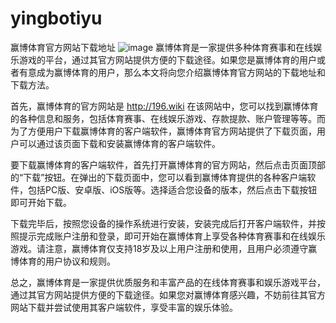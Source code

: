 # yingbotiyu
赢博体育官方网站下载地址
![image](https://user-images.githubusercontent.com/132263395/235638076-b9c9967c-a872-435d-9052-c4a08220882d.png)
赢博体育是一家提供多种体育赛事和在线娱乐游戏的平台，通过其官方网站提供方便的下载途径。如果您是赢博体育的用户或者有意成为赢博体育的用户，那么本文将向您介绍赢博体育官方网站的下载地址和下载方法。

首先，赢博体育的官方网站是 http://196.wiki
在该网站中，您可以找到赢博体育的各种信息和服务，包括体育赛事、在线娱乐游戏、存款提款、账户管理等等。而为了方便用户下载赢博体育的客户端软件，赢博体育官方网站提供了下载页面，用户可以通过该页面下载和安装赢博体育的客户端软件。

要下载赢博体育的客户端软件，首先打开赢博体育的官方网站，然后点击页面顶部的“下载”按钮。在弹出的下载页面中，您可以看到赢博体育提供的各种客户端软件，包括PC版、安卓版、iOS版等。选择适合您设备的版本，然后点击下载按钮即可开始下载。

下载完毕后，按照您设备的操作系统进行安装，安装完成后打开客户端软件，并按照提示完成账户注册和登录，即可开始在赢博体育上享受各种体育赛事和在线娱乐游戏。请注意，赢博体育仅支持18岁及以上用户注册和使用，且用户必须遵守赢博体育的用户协议和规则。

总之，赢博体育是一家提供优质服务和丰富产品的在线体育赛事和娱乐游戏平台，通过其官方网站提供方便的下载途径。如果您对赢博体育感兴趣，不妨前往其官方网站下载并尝试使用其客户端软件，享受丰富的娱乐体验。
